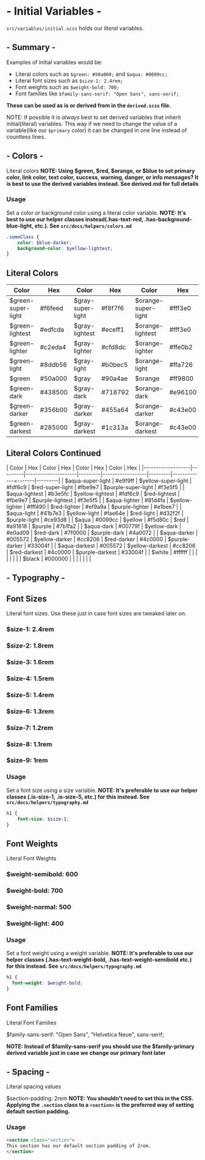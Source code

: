 # - Initial Variables -
`src/variables/initial.scss` holds our *literal* variables.

## - Summary -
Examples of initial variables would be:

 - Literal colors such as `$green: #50a000;` and `$aqua: #0099cc;`
 - Literal font sizes such as `$size-1: 2.4rem;`
 - Font weights such as `$weight-bold: 700;`
 - Font families like `$family-sans-serif: "Open Sans", sans-serif;`

 **These can be used as is or derived from in the `derived.scss` file.**

 NOTE: If possible it is *always* best to set derived variables that inherit initial(literal) variables.  This way if we need to change the value of a variable(like our `$primary` color) it can be changed in one line instead of countless lines.

## - Colors -
Literal colors
**NOTE:  Using $green, $red, $orange, or $blue to set primary color, link color, text color, success, warning, danger, or info messages? It is best to use the derived variables instead. See derived.md for full details**

### Usage

Set a color or background color using a literal color variable.
**NOTE: It's best to use our helper classes instead(.has-text-red, .has-background-blue-light, etc.).  See `src/docs/helpers/colors.md`**

```scss
.someClass {
    color: $blue-darker;
    background-color: $yellow-lightest;
}
```

 ## Literal Colors
| Color              | Hex     | Color             | Hex     | Color               | Hex     | Color             | Hex     |
|--------------------|---------|-------------------|---------|---------------------|---------|-------------------|---------|
| $green-super-light | #f6feed | $gray-super-light | #f8f7f6 | $orange-super-light | #fff3e0 | $blue-super-light | #e2e9f3 |
| $green-lightest    | #edfcda | $gray-lightest    | #eceff1 | $orange-lightest    | #fff3e0 | $blue-lightest    | #e2e9f3 |
| $green-lighter     | #c2eda4 | $gray-lighter     | #cfd8dc | $orange-lighter     | #ffe0b2 | $blue-lighter     | #6e93cc |
| $green-light       | #8ddb56 | $gray-light       | #b0bec5 | $orange-light       | #ffa726 | $blue-light       | #3462ae |
| $green             | #50a000 | $gray             | #90a4ae | $orange             | #ff9800 | $blue             | #17489e |
| $green-dark        | #438500 | $gray-dark        | #718792 | $orange-dark        | #e96100 | $blue-dark        | #17489e |
| $green-darker      | #356b00 | $gray-darker      | #455a64 | $orange-darker      | #c43e00 | $blue-darker      | #1e3866 |
| $green-darkest     | #285000 | $gray-darkest     | #1c313a | $orange-darkest     | #c43e00 | $blue-darkest     | #1e3866 |

## Literal Colors Continued
| Color             | Hex     | Color               | Hex     | Color            | Hex     | Color               | Hex     |
|-------------------|---------|---------------------|---------|------------------|---------|-------------=-------|---------|
| $aqua-super-light | #e9f9ff | $yellow-super-light | #fdf6c9 | $red-super-light | #fbe9e7 | $purple-super-light | #f3e5f5 |
| $aqua-lightest    | #b3e5fc | $yellow-lightest    | #fdf6c9 | $red-lightest    | #fbe9e7 | $purple-lightest    | #f3e5f5 |
| $aqua-lighter     | #81d4fa | $yellow-lighter     | #fff490 | $red-lighter     | #ef9a9a | $purple-lighter     | #e1bee7 |
| $aqua-light       | #41b7e3 | $yellow-light       | #fae64e | $red-light       | #d32f2f | $purple-light       | #ce93d8 |
| $aqua             | #0099cc | $yellow             | #f5d80c | $red             | #a91818 | $purple             | #7b1fa2 |
| $aqua-dark        | #00779f | $yellow-dark        | #e0ad09 | $red-dark        | #7f0000 | $purple-dark        | #4a0072 |
| $aqua-darker      | #005572 | $yellow-darker      | #cc8206 | $red-darker      | #4c0000 | $purple-darker      | #33004f |
| $aqua-darkest     | #005572 | $yellow-darkest     | #cc8206 | $red-darkest     | #4c0000 | $purple-darkest     | #33004f |
| $white            | #ffffff |                     |         |                  |         |                     |         |
| $black            | #000000 |                     |         |                  |         |                     |         |

## - Typography -

## Font Sizes
Literal font sizes. Use these just in case font sizes are tweaked later on.

### $size-1: 2.4rem
### $size-2: 1.8rem
### $size-3: 1.6rem
### $size-4: 1.5rem
### $size-5: 1.4rem
### $size-6: 1.3rem
### $size-7: 1.2rem
### $size-8: 1.1rem
### $size-9: 1rem

### Usage
Set a font size using a size variable.  **NOTE: It's preferable to use our helper classes (.is-size-1, .is-size-5, etc.) for this instead. See `src/docs/helpers/typography.md`**

```scss
h1 {
    font-size: $size-1;
}
```

## Font Weights
Literal Font Weights

### $weight-semibold: 600
### $weight-bold: 700
### $weight-normal: 500
### $weight-light: 400

### Usage
Set a font weight using a weight variable.  **NOTE: It's preferable to use our helper classes (.has-text-weight-bold, .has-text-weight-semibold etc.) for this instead. See `src/docs/helpers/typography.md`**

```scss
h1 {
  font-weight: $weight-bold;
}
```

## Font Families
Literal Font Families

$family-sans-serif: "Open Sans", "Helvetica Neue", sans-serif;

**NOTE: Instead of $family-sans-serif you should use the $family-primary derived variable just in case we change our primary font later**

## - Spacing -
Literal spacing values

$section-padding: 2rem
**NOTE: You shouldn't need to set this in the CSS.  Applying the `.section` class to a `<section>` is the preferred way of setting default section padding.**

### Usage
```html
<section class="section">
This section has our default section padding of 2rem.
</section>
```